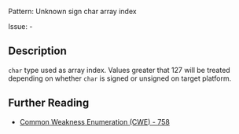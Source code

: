 Pattern: Unknown sign char array index

Issue: -

## Description

`char` type used as array index. Values greater that 127 will be treated depending on whether `char` is signed or unsigned on target platform.

## Further Reading

* [Common Weakness Enumeration (CWE) - 758](https://cwe.mitre.org/data/definitions/758.html)